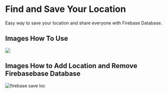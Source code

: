 # Find and Save Your Location

Easy way to save your location and share everyone with Firebase Database.

## Images How To Use


![](https://user-images.githubusercontent.com/43154455/54497331-713f8680-490a-11e9-8ac7-a82ac283b217.gif)

## Images How to Add Location and Remove Firebasebase Database

![firebase save loc](https://user-images.githubusercontent.com/43154455/54497501-62f26a00-490c-11e9-8d4c-2ab580c37e25.gif)
